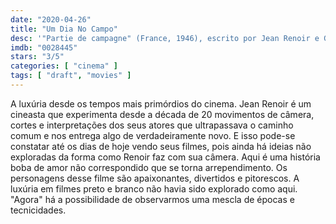 ```yaml
---
date: "2020-04-26"
title: "Um Dia No Campo"
desc: '"Partie de campagne" (France, 1946), escrito por Jean Renoir e Guy de Maupassant, dirigido por Jean Renoir, com Sylvia Bataille, Georges D''Arnoux e Jane Marken.'
imdb: "0028445"
stars: "3/5"
categories: [ "cinema" ]
tags: [ "draft", "movies" ]
---
```

A luxúria desde os tempos mais primórdios do cinema. Jean Renoir é um cineasta que experimenta desde a década de 20 movimentos de câmera, cortes e interpretações dos seus atores que ultrapassava o caminho comum e nos entrega algo de verdadeiramente novo. E isso pode-se constatar até os dias de hoje vendo seus filmes, pois ainda há ideias não exploradas da forma como Renoir faz com sua câmera. Aqui é uma história boba de amor não correspondido que se torna arrependimento. Os personagens desse filme são apaixonantes, divertidos e pitorescos. A luxúria em filmes preto e branco não havia sido explorado como aqui. "Agora" há a possibilidade de observarmos uma mescla de épocas e tecnicidades.
